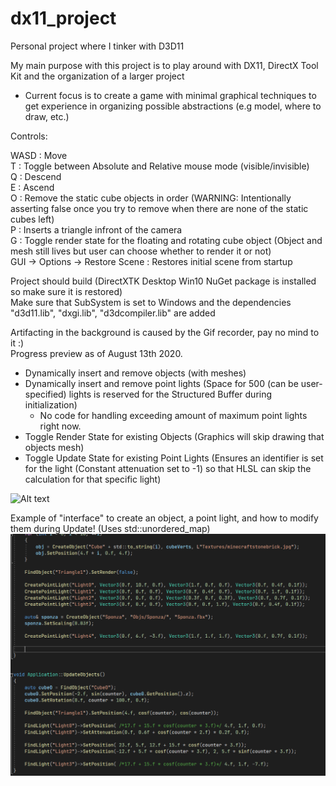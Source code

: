 # dx11_project
Personal project where I tinker with D3D11  
  
My main purpose with this project is to play around with DX11, DirectX Tool Kit and the organization of a larger project  
  
- Current focus is to create a game with minimal graphical techniques to get experience in organizing possible abstractions (e.g model, where to draw, etc.)  
  
Controls:  
  
WASD : Move  
T : Toggle between Absolute and Relative mouse mode (visible/invisible)  
Q : Descend  
E : Ascend  
O : Remove the static cube objects in order (WARNING: Intentionally asserting false once you try to remove when there are none of the static cubes left)  
P : Inserts a triangle infront of the camera  
G : Toggle render state for the floating and rotating cube object (Object and mesh still lives but user can choose whether to render it or not)  
GUI -> Options -> Restore Scene : Restores initial scene from startup  
  
Project should build (DirectXTK Desktop Win10 NuGet package is installed so make sure it is restored)  
Make sure that SubSystem is set to Windows and the dependencies "d3d11.lib", "dxgi.lib", "d3dcompiler.lib" are added  
  
Artifacting in the background is caused by the Gif recorder, pay no mind to it :)  
Progress preview as of August 13th 2020.
- Dynamically insert and remove objects (with meshes)  
- Dynamically insert and remove point lights (Space for 500 (can be user-specified) lights is reserved for the Structured Buffer during initialization)  
  - No code for handling exceeding amount of maximum point lights right now.  
- Toggle Render State for existing Objects (Graphics will skip drawing that objects mesh)
- Toggle Update State for existing Point Lights (Ensures an identifier is set for the light (Constant attenuation set to -1) so that HLSL can skip the calculation for that specific light)
 
![Alt text](/sponza.gif?raw=true "Gif")  
  
Example of "interface" to create an object, a point light, and how to modify them during Update! 
(Uses std::unordered_map)  
![Alt text](/codeSnippet.png?raw=true "Example code")
